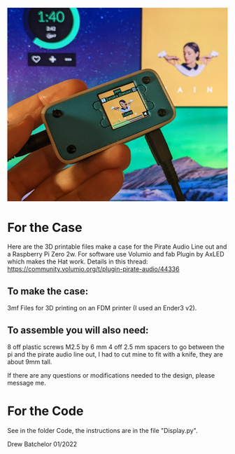 ![Pi case](https://github.com/DrewBatchelor/Pirate-Audio-Volumio-box/blob/master/VolumioPiZero.jpg)
# For the Case
Here are the 3D printable files make a case for the Pirate Audio Line out and a Raspberry Pi Zero 2w.
For software use Volumio and fab Plugin by AxLED which makes the Hat work. Details in this thread: https://community.volumio.org/t/plugin-pirate-audio/44336

## To make the case:
3mf Files for 3D printing on an FDM printer (I used an Ender3 v2).

## To assemble you will also need: 
8 off plastic screws M2.5 by 6 mm 
4 off 2.5 mm spacers to go between the pi and the pirate audio line out, I had to cut mine to fit with a knife, they are about 9mm tall.

If there are any questions or modifications needed to the design, please message me.

# For the Code
See in the folder Code, the instructions are in the file "Display.py".

Drew Batchelor
01/2022
